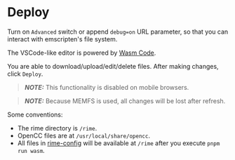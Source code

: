 # Deploy
Turn on `Advanced` switch or append `debug=on` URL parameter,
so that you can interact with emscripten's file system.

The VSCode-like editor is powered by [Wasm Code](https://github.com/LibreService/wasm_code).

You are able to download/upload/edit/delete files.
After making changes, click `Deploy`.

> **_NOTE:_** This functionality is disabled on mobile browsers.

> **_NOTE:_** Because MEMFS is used, all changes will be lost after refresh.

Some conventions:
* The rime directory is `/rime`.
* OpenCC files are at `/usr/local/share/opencc`.
* All files in [rime-config](../rime-config/) will be available at `/rime` after you execute `pnpm run wasm`.
